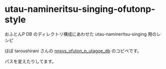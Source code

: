 # utau-namineritsu-singing-ofutonp-style

おふとんP DB のディレクトリ構成にあわせた utau-namineritsu-singing 用のレシピ

ほぼ taroushirani さんの [nnsvs_ofuton_p_utagoe_db](https://github.com/taroushirani/nnsvs_ofuton_p_utagoe_db) のコピペです。

パスを変えたりしてます。